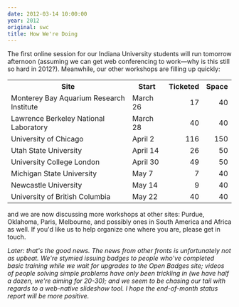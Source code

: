 ```yaml
---
date: 2012-03-14 10:00:00
year: 2012
original: swc
title: How We're Doing
---
```

<p>The first online session for our Indiana University students will run tomorrow afternoon (assuming we can get web conferencing to work&mdash;why is this still so hard in 2012?). Meanwhile, our other workshops are filling up quickly:</p>
<table>
<tbody>
<tr>
<th>Site</th>
<th>Start</th>
<th>Ticketed</th>
<th>Space</th>
</tr>
<tr>
<td>Monterey Bay Aquarium Research Institute</td>
<td>March 26</td>
<td align="right">17</td>
<td align="right">40</td>
</tr>
<tr>
<td>Lawrence Berkeley National Laboratory</td>
<td>March 28</td>
<td align="right">40</td>
<td align="right">40</td>
</tr>
<tr>
<td>University of Chicago</td>
<td>April 2</td>
<td align="right">116</td>
<td align="right">150</td>
</tr>
<tr>
<td>Utah State University</td>
<td>April 14</td>
<td align="right">26</td>
<td align="right">50</td>
</tr>
<tr>
<td>University College London</td>
<td>April 30</td>
<td align="right">49</td>
<td align="right">50</td>
</tr>
<tr>
<td>Michigan State University</td>
<td>May 7</td>
<td align="right">7</td>
<td align="right">40</td>
</tr>
<tr>
<td>Newcastle University</td>
<td>May 14</td>
<td align="right">9</td>
<td align="right">40</td>
</tr>
<tr>
<td>University of British Columbia</td>
<td>May 22</td>
<td align="right">40</td>
<td align="right">40</td>
</tr>
</tbody>
</table>
<p>and we are now discussing more workshops at other sites: Purdue, Oklahoma, Paris, Melbourne, and possibly ones in South America and Africa as well. If you'd like us to help organize one where you are, please get in touch.</p>
<p><em>Later: that's the good news. The news from other fronts is unfortunately not as upbeat. We're stymied issuing badges to people who've completed basic training while we wait for upgrades to the Open Badges site; videos of people solving simple problems have only been trickling in (we have half a dozen, we're aiming for 20-30); and we seem to be chasing our tail with regards to a web-native slideshow tool. I hope the end-of-month status report will be more positive.</em></p>
